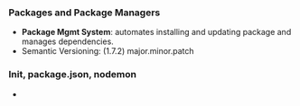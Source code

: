 ### Packages and Package Managers
- **Package Mgmt System**: automates installing and updating package and manages dependencies.
- Semantic Versioning: (1.7.2) major.minor.patch

### Init, package.json, nodemon
- 